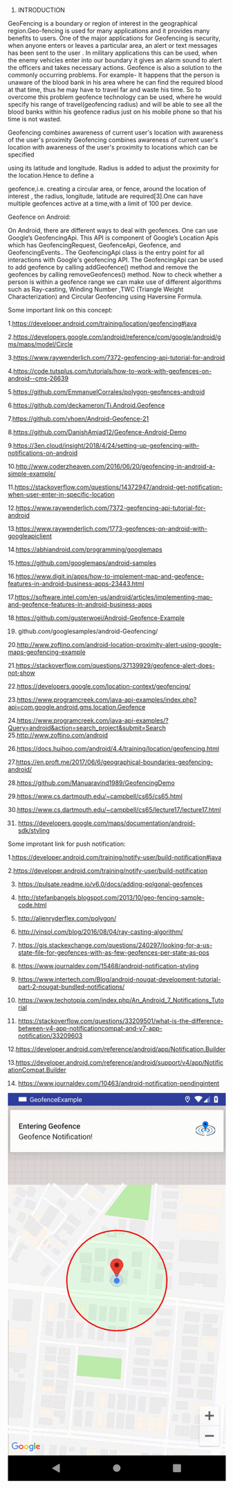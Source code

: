 
 1. INTRODUCTION 
 
GeoFencing is a boundary or region of interest in the geographical region.Geo-fencing is used for many applications and it provides many benefits to users. One of the major applications for Geofencing is security, when anyone enters or leaves a particular area, an alert or text messages has been sent to the user . In military applications this can be used, when the enemy vehicles enter into our boundary it gives an alarm sound to alert the officers and takes necessary actions. 
 Geofence is also a solution to the commonly occurring problems. For example- It happens that the person is unaware of the blood bank in his area where he can find the required blood at that time, thus he may have to travel far and waste his time. So to overcome this problem geofence technology can be used, where he would specify his range of travel(geofencing radius) and will be able to see all the blood banks within his geofence radius just on his mobile phone so that his time is not wasted. 
 
Geofencing combines awareness of current user's location with awareness of the user's proximity Geofencing combines awareness of current user's location with awareness of the user's proximity to locations which can be specified 
 
using its latitude and longitude. Radius is added to adjust the proximity for the location.Hence to define a 
 
geofence,i.e. creating a circular area, or fence, around the location of interest , the radius, longitude, latitude are required[3].One can have multiple geofences active at a time,with a limit of 100 per device. 
 
 


Geofence on Android: 
 
On Android, there are different ways to deal with geofences. One can use Google’s GeofencingApi. This API is component of Google’s Location Apis which has GeofencingRequest, GeofenceApi, Geofence, and GeofencingEvents.. The GeofencingApi class is the entry point for all interactions with Google's geofencing API. The GeofencingApi can be used to add geofence by calling addGeofence() method and remove the geofences by calling removeGeofences() method. Now to check whether a person is within a geofence range we can make use of different   algorithms such as Ray-casting,   Winding Number ,TWC   (Triangle   Weight   Characterization)   and Circular Geofencing using Haversine  Formula.

Some important link on this concept:

1.https://developer.android.com/training/location/geofencing#java 

2.https://developers.google.com/android/reference/com/google/android/gms/maps/model/Circle 

3.https://www.raywenderlich.com/7372-geofencing-api-tutorial-for-android 

4.https://code.tutsplus.com/tutorials/how-to-work-with-geofences-on-android--cms-26639 

5.https://github.com/EmmanuelCorrales/polygon-geofences-android

6.https://github.com/deckameron/Ti.Android.Geofence

7.https://github.com/vhoen/Android-Geofence-21

8.https://github.com/DanishAmjad12/Geofence-Android-Demo

9.https://3en.cloud/insight/2018/4/24/setting-up-geofencing-with-notifications-on-android

10.http://www.coderzheaven.com/2016/06/20/geofencing-in-android-a-simple-example/

11.https://stackoverflow.com/questions/14372947/android-get-notification-when-user-enter-in-specific-location

12.https://www.raywenderlich.com/7372-geofencing-api-tutorial-for-android

13.https://www.raywenderlich.com/1773-geofences-on-android-with-googleapiclient

14.https://abhiandroid.com/programming/googlemaps

15.https://github.com/googlemaps/android-samples

16.https://www.digit.in/apps/how-to-implement-map-and-geofence-features-in-android-business-apps-23443.html

17.https://software.intel.com/en-us/android/articles/implementing-map-and-geofence-features-in-android-business-apps

18.https://github.com/gusterwoei/Android-Geofence-Example

19. github.com/googlesamples/android-Geofencing/

20.http://www.zoftino.com/android-location-proximity-alert-using-google-maps-geofencing-example

21.https://stackoverflow.com/questions/37139929/geofence-alert-does-not-show

22.https://developers.google.com/location-context/geofencing/

23.https://www.programcreek.com/java-api-examples/index.php?api=com.google.android.gms.location.Geofence

24.https://www.programcreek.com/java-api-examples/?Query=android&action=search_project&submit=Search
25.http://www.zoftino.com/android

26.https://docs.huihoo.com/android/4.4/training/location/geofencing.html

27.https://en.proft.me/2017/06/6/geographical-boundaries-geofencing-android/

28.https://github.com/Manuaravind1989/GeofencingDemo

29.https://www.cs.dartmouth.edu/~campbell/cs65/cs65.html

30.https://www.cs.dartmouth.edu/~campbell/cs65/lecture17/lecture17.html

31. https://developers.google.com/maps/documentation/android-sdk/styling

Some improtant link for push notification:


1.https://developer.android.com/training/notify-user/build-notification#java

2.https://developer.android.com/training/notify-user/build-notification

3. https://pulsate.readme.io/v6.0/docs/adding-polgonal-geofences

4. http://stefanbangels.blogspot.com/2013/10/geo-fencing-sample-code.html

5. http://alienryderflex.com/polygon/

6. http://vinsol.com/blog/2016/08/04/ray-casting-algorithm/

7. https://gis.stackexchange.com/questions/240297/looking-for-a-us-state-file-for-geofences-with-as-few-geofences-per-state-as-pos

8. https://www.journaldev.com/15468/android-notification-styling

9. https://www.intertech.com/Blog/android-nougat-development-tutorial-part-2-nougat-bundled-notifications/

10. https://www.techotopia.com/index.php/An_Android_7_Notifications_Tutorial

11.  https://stackoverflow.com/questions/33209501/what-is-the-difference-between-v4-app-notificationcompat-and-v7-app-notification/33209603

12.https://developer.android.com/reference/android/app/Notification.Builder

13.https://developer.android.com/reference/android/support/v4/app/NotificationCompat.Builder

14. https://www.journaldev.com/10463/android-notification-pendingintent



![alt text](https://github.com/sudhanshujha21/GeofenceExample/blob/master/geofence_push_notification.gif)
